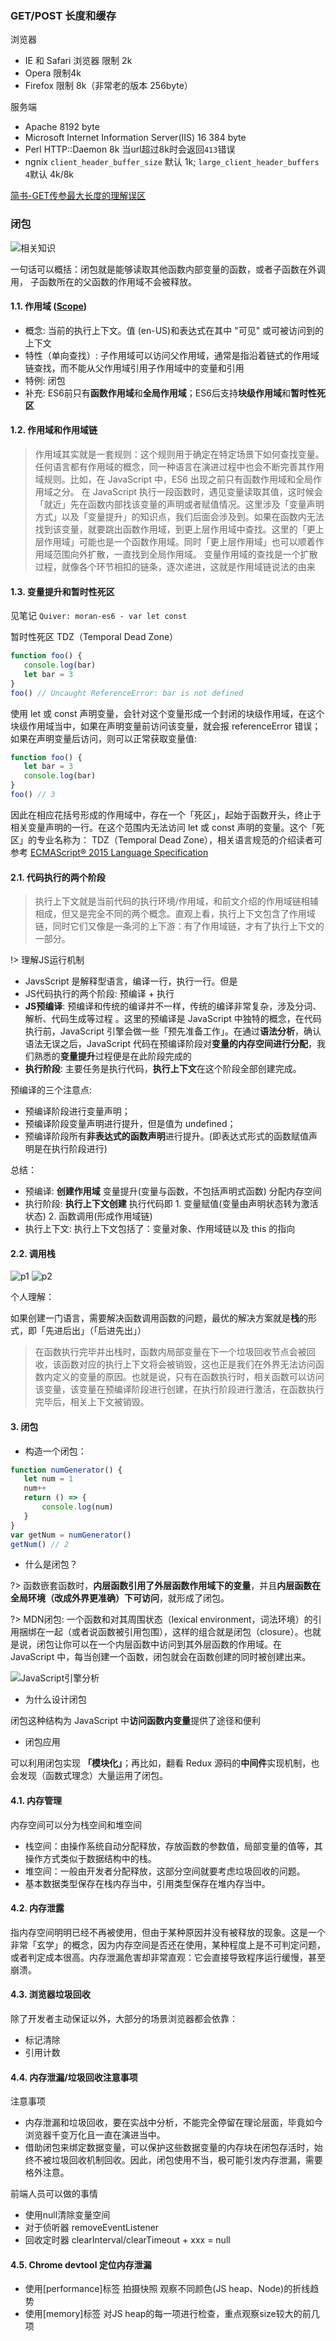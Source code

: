 ### GET/POST 长度和缓存

浏览器

- IE 和 Safari 浏览器 限制 2k
- Opera 限制4k
- Firefox 限制 8k（非常老的版本 256byte）

服务端

- Apache 8192 byte
- Microsoft Internet Information Server(IIS) 16 384 byte
- Perl HTTP::Daemon 8k 当url超过8k时会返回`413`错误
- ngnix `client_header_buffer_size` 默认 1k; `large_client_header_buffers 4`默认 4k/8k

[简书-GET传参最大长度的理解误区](/static/bibao.png)

### 闭包

![相关知识](https://pic3.zhimg.com/v2-69d8c0db11b9c6d126d21c30563f8808.webp)

一句话可以概括：闭包就是能够读取其他函数内部变量的函数，或者子函数在外调用， 子函数所在的父函数的作用域不会被释放。

#### 1.1. 作用域 ([Scope](https://developer.mozilla.org/zh-CN/docs/Glossary/Scope))

- 概念: 当前的执行上下文。值 (en-US)和表达式在其中 "可见" 或可被访问到的上下文
- 特性（单向查找）: 子作用域可以访问父作用域，通常是指沿着链式的作用域链查找，而不能从父作用域引用子作用域中的变量和引用
- 特例: 闭包
- 补充: ES6前只有**函数作用域**和**全局作用域**；ES6后支持**块级作用域**和**暂时性死区**

#### 1.2. 作用域和作用域链

> 作用域其实就是一套规则：这个规则用于确定在特定场景下如何查找变量。任何语言都有作用域的概念，同一种语言在演进过程中也会不断完善其作用域规则。比如，在 JavaScript 中，ES6 出现之前只有函数作用域和全局作用域之分。
> 在 JavaScript 执行一段函数时，遇见变量读取其值，这时候会「就近」先在函数内部找该变量的声明或者赋值情况。这里涉及「变量声明方式」以及「变量提升」的知识点，我们后面会涉及到。如果在函数内无法找到该变量，就要跳出函数作用域，到更上层作用域中查找。这里的「更上层作用域」可能也是一个函数作用域。同时「更上层作用域」也可以顺着作用域范围向外扩散，一直找到全局作用域。
> 变量作用域的查找是一个扩散过程，就像各个环节相扣的链条，逐次递进，这就是作用域链说法的由来

#### 1.3. 变量提升和暂时性死区

见笔记 `Quiver: moran-es6 - var let const`

暂时性死区 TDZ（Temporal Dead Zone）

```javascript
function foo() {
   console.log(bar)
   let bar = 3
}
foo() // Uncaught ReferenceError: bar is not defined
```

使用 let 或 const 声明变量，会针对这个变量形成一个封闭的块级作用域，在这个块级作用域当中，如果在声明变量前访问该变量，就会报 referenceError 错误；如果在声明变量后访问，则可以正常获取变量值:

```javascript
function foo() {
   let bar = 3
   console.log(bar)
}
foo() // 3
```

因此在相应花括号形成的作用域中，存在一个「死区」，起始于函数开头，终止于相关变量声明的一行。在这个范围内无法访问 let 或 const 声明的变量。这个「死区」的专业名称为： TDZ（Temporal Dead Zone），相关语言规范的介绍读者可参考 [ECMAScript® 2015 Language Specification](https://262.ecma-international.org/6.0/#sec-let-and-const-declarations)

#### 2.1. 代码执行的两个阶段

> 执行上下文就是当前代码的执行环境/作用域，和前文介绍的作用域链相辅相成，但又是完全不同的两个概念。直观上看，执行上下文包含了作用域链，同时它们又像是一条河的上下游：有了作用域链，才有了执行上下文的一部分。

!> 理解JS运行机制

- JavsScript 是解释型语言，编译一行，执行一行。但是
- JS代码执行的两个阶段: 预编译 + 执行
- **JS预编译**: 预编译和传统的编译并不一样，传统的编译非常复杂，涉及分词、解析、代码生成等过程 。这里的预编译是 JavaScript 中独特的概念，在代码执行前，JavaScript 引擎会做一些「预先准备工作」。在通过**语法分析**，确认语法无误之后，JavaScript 代码在预编译阶段对**变量的内存空间进行分配**，我们熟悉的**变量提升**过程便是在此阶段完成的
- **执行阶段**: 主要任务是执行代码，**执行上下文**在这个阶段全部创建完成。

预编译的三个注意点:

- 预编译阶段进行变量声明；
- 预编译阶段变量声明进行提升，但是值为 undefined；
- 预编译阶段所有**非表达式的函数声明**进行提升。(即表达式形式的函数赋值声明是在执行阶段进行)

总结：

- 预编译: **创建作用域** 变量提升(变量与函数，不包括声明式函数) 分配内存空间
- 执行阶段: **执行上下文创建** 执行代码即 1. 变量赋值(变量由声明状态转为激活状态) 2. 函数调用(形成作用域链)
- 执行上下文: 执行上下文包括了：变量对象、作用域链以及 this 的指向

#### 2.2. 调用栈

![p1](https://pic2.zhimg.com/v2-9f589e7b3688dab20f70111aa59ca4e9.webp)
![p2](https://pic4.zhimg.com/v2-6f6b0fb8cb382236c36c5cd0be23932a.webp)

个人理解：

如果创建一门语言，需要解决函数调用函数的问题，最优的解决方案就是**栈**的形式，即「先进后出」（「后进先出」）

> 在函数执行完毕并出栈时，函数内局部变量在下一个垃圾回收节点会被回收，该函数对应的执行上下文将会被销毁，这也正是我们在外界无法访问函数内定义的变量的原因。也就是说，只有在函数执行时，相关函数可以访问该变量，该变量在预编译阶段进行创建，在执行阶段进行激活，在函数执行完毕后，相关上下文被销毁。

#### 3. 闭包

- 构造一个闭包：
```javascript
function numGenerator() {
   let num = 1
   num++
   return () => {
       console.log(num)
   }
}
var getNum = numGenerator()
getNum() // 2
```

- 什么是闭包？

 ?> 函数嵌套函数时，**内层函数引用了外层函数作用域下的变量**，并且**内层函数在全局环境（改成外界更准确）下可访问**，就形成了闭包。

 ?> MDN闭包: 一个函数和对其周围状态（lexical environment，词法环境）的引用捆绑在一起（或者说函数被引用包围），这样的组合就是闭包（closure）。也就是说，闭包让你可以在一个内层函数中访问到其外层函数的作用域。在 JavaScript 中，每当创建一个函数，闭包就会在函数创建的同时被创建出来。



 ![JavaScript引擎分析](../../static/bibao2.png)

- 为什么设计闭包

 闭包这种结构为 JavaScript 中**访问函数内变量**提供了途径和便利

- 闭包应用

 可以利用闭包实现 **「模块化」**；再比如，翻看 Redux 源码的**中间件**实现机制，也会发现（函数式理念）大量运用了闭包。

#### 4.1. 内存管理

内存空间可以分为栈空间和堆空间

- 栈空间：由操作系统自动分配释放，存放函数的参数值，局部变量的值等，其操作方式类似于数据结构中的栈。
- 堆空间：一般由开发者分配释放，这部分空间就要考虑垃圾回收的问题。
- 基本数据类型保存在栈内存当中，引用类型保存在堆内存当中。

#### 4.2. 内存泄露

指内存空间明明已经不再被使用，但由于某种原因并没有被释放的现象。这是一个非常「玄学」的概念，因为内存空间是否还在使用，某种程度上是不可判定问题，或者判定成本很高。内存泄漏危害却非常直观：它会直接导致程序运行缓慢，甚至崩溃。

#### 4.3. 浏览器垃圾回收

除了开发者主动保证以外，大部分的场景浏览器都会依靠：

- 标记清除
- 引用计数

#### 4.4. 内存泄漏/垃圾回收注意事项

注意事项

- 内存泄漏和垃圾回收，要在实战中分析，不能完全停留在理论层面，毕竟如今浏览器千变万化且一直在演进当中。
- 借助闭包来绑定数据变量，可以保护这些数据变量的内存块在闭包存活时，始终不被垃圾回收机制回收。因此，闭包使用不当，极可能引发内存泄漏，需要格外注意。

前端人员可以做的事情

- 使用null清除变量空间
- 对于侦听器 removeEventListener
- 回收定时器 clearInterval/clearTimeout + xxx = null

#### 4.5. Chrome devtool 定位内存泄漏

- 使用[performance]标签 拍摄快照 观察不同颜色(JS heap、Node)的折线趋势
- 使用[memory]标签 对JS heap的每一项进行检查，重点观察size较大的前几项
